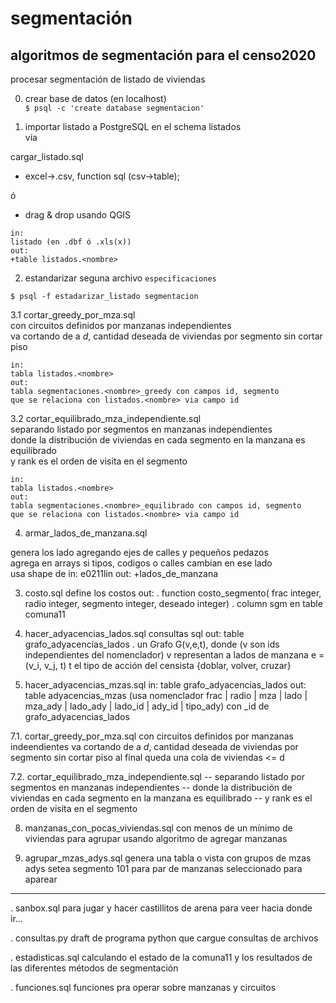 segmentación
============

## algoritmos de segmentación para el censo2020

procesar segmentación de listado de viviendas

0. crear base de datos (en localhost)  
`$ psql -c 'create database segmentacion'`

1. importar listado a PostgreSQL en el schema listados  
vía

cargar_listado.sql  
 * excel->.csv, function sql (csv->table);
 
 ó
 
 * drag & drop usando QGIS
 
```
in:
listado (en .dbf ó .xls(x))
out: 
+table listados.<nombre>
```

2. estandarizar seguna archivo `especificaciones`  
```
$ psql -f estadarizar_listado segmentacion
```

3.1 cortar_greedy_por_mza.sql  
con circuitos definidos por manzanas independientes  
va cortando de a _d_, cantidad deseada de viviendas por segmento sin cortar piso  

```
in:
tabla listados.<nombre>
out:
tabla segmentaciones.<nombre>_greedy con campos id, segmento
que se relaciona con listados.<nombre> via campo id
```

3.2 cortar_equilibrado_mza_independiente.sql  
separando listado por segmentos en manzanas independientes  
donde la distribución de viviendas en cada segmento en la manzana es equilibrado  
y rank es el orden de visita en el segmento  

```
in:
tabla listados.<nombre>
out:
tabla segmentaciones.<nombre>_equilibrado con campos id, segmento
que se relaciona con listados.<nombre> via campo id
```

4. armar_lados_de_manzana.sql

genera los lado agregando ejes de calles y pequeños pedazos  
agrega en arrays si tipos, codigos o calles cambian en ese lado  
usa shape de 
in:
e0211lin
out:
+lados_de_manzana

3. costo.sql
define los costos
out:
. function costo_segmento(
    frac integer,
    radio integer,
    segmento integer, 
    deseado integer)
. column sgm en table comuna11

5. hacer_adyacencias_lados.sql
consultas sql
out: 
table grafo_adyacencias_lados
. un Grafo G(v,e,t), donde (v son ids independientes del nomenclador)
 v representan a lados de manzana
 e = (v_i, v_j, t)
 t el tipo de acción del censista {doblar, volver, cruzar}

6. hacer_adyacencias_mzas.sql
in:
table grafo_adyacencias_lados
out:
table adyacencias_mzas (usa nomenclador frac | radio | mza | lado | mza_ady | lado_ady | lado_id | ady_id | tipo_ady)
con _id de grafo_adyacencias_lados

7.1. cortar_greedy_por_mza.sql
con circuitos definidos por manzanas indeendientes
va cortando de a $d$, cantidad deseada de viviendas por segmento sin cortar piso
al final queda una cola de viviendas <= d

7.2. cortar_equilibrado_mza_independiente.sql
-- separando listado por segmentos en manzanas independientes
-- donde la distribución de viviendas en cada segmento en la manzana es equilibrado
-- y rank es el orden de visita en el segmento

8. manzanas_con_pocas_viviendas.sql
con menos de un mínimo de viviendas
para agrupar usando algoritmo de agregar manzanas

9. agrupar_mzas_adys.sql
genera una tabla o vista con grupos de mzas adys
setea segmento 101 para par de manzanas seleccionado para aparear


-----
. sanbox.sql
para jugar y hacer castillitos de arena para veer hacia donde ir...

. consultas.py
draft de programa python que cargue consultas de archivos

. estadisticas.sql
calculando el estado de la comuna11 y los resultados de las diferentes métodos de segmentación

. funciones.sql
funciones pra operar sobre manzanas y circuitos
